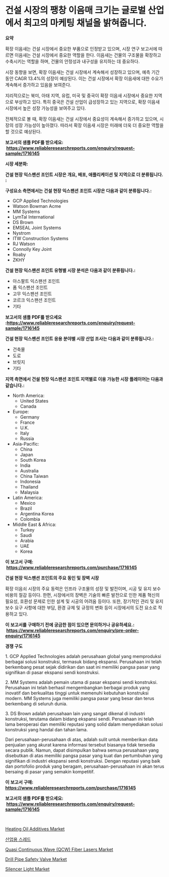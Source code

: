 <p><h1>건설 시장의 팽창 이음매 크기는 글로벌 산업에서 최고의 마케팅 채널을 밝혀줍니다.</h1></p><p><strong>요약</strong></p>
<p><p>확장 이음새는 건설 시장에서 중요한 부품으로 인정받고 있으며, 시장 연구 보고서에 따르면 이음새는 건설 시장에서 중요한 역할을 한다. 이음새는 건물의 구조물을 확장하고 수축시키는 역할을 하며, 건물의 안정성과 내구성을 유지하는 데 중요하다.</p><p>시장 동향을 보면, 확장 이음새는 건설 시장에서 계속해서 성장하고 있으며, 예측 기간 동안 CAGR 13.4%의 성장이 예상된다. 이는 건설 시장에서 확장 이음새에 대한 수요가 계속해서 증가하고 있음을 보여준다.</p><p>지리적으로는 북미, 아태 지역, 유럽, 미국 및 중국이 확장 이음새 시장에서 중요한 지역으로 부상하고 있다. 특히 중국은 건설 산업이 급성장하고 있는 지역으로, 확장 이음새 시장에서 높은 성장 가능성을 보여주고 있다.</p><p>전체적으로 볼 때, 확장 이음새는 건설 시장에서 중요성이 계속해서 증가하고 있으며, 시장의 성장 가능성이 높아졌다. 따라서 확장 이음새 시장은 미래에 더욱 더 중요한 역할을 할 것으로 예상된다.</p></p>
<p><strong>보고서의 샘플 PDF를 받으세요: &nbsp;<a href="https://www.reliableresearchreports.com/enquiry/request-sample/1716145">https://www.reliableresearchreports.com/enquiry/request-sample/1716145</a></strong></p>
<p><strong>시장 세분화:</strong></p>
<p><strong> 건설 현장 익스팬션 조인트 시장은 개요, 배포, 애플리케이션 및 지역으로 더 분류됩니다. :</strong></p>
<p><strong>구성요소 측면에서는 건설 현장 익스팬션 조인트 시장은 다음과 같이 분류됩니다.:</strong></p>
<p><ul><li>GCP Applied Technologies</li><li>Watson Bowman Acme</li><li>MM Systems</li><li>LymTal International</li><li>DS Brown</li><li>EMSEAL Joint Systems</li><li>Nystrom</li><li>ITW Construction Systems</li><li>RJ Watson</li><li>Connolly Key Joint</li><li>Roaby</li><li>ZKHY</li></ul></p>
<p><strong> 건설 현장 익스팬션 조인트 유형별 시장 분석은 다음과 같이 분류됩니다.:</strong></p>
<p><ul><li>아스팔트 익스팬션 조인트</li><li>폼 익스팬션 조인트</li><li>고무 익스팬션 조인트</li><li>코르크 익스팬션 조인트</li><li>기타</li></ul></p>
<p><strong>보고서의 샘플 PDF를 받으세요 :<a href="https://www.reliableresearchreports.com/enquiry/request-sample/1716145">https://www.reliableresearchreports.com/enquiry/request-sample/1716145</a></strong></p>
<p><strong> 건설 현장 익스팬션 조인트 응용 분야별 시장 산업 조사는 다음과 같이 분류됩니다.:</strong></p>
<p><ul><li>건축물</li><li>도로</li><li>브릿지</li><li>기타</li></ul></p>
<p><strong>지역 측면에서 건설 현장 익스팬션 조인트 지역별로 이용 가능한 시장 플레이어는 다음과 같습니다.:</strong></p>
<p><ul>
    <li>
        North America:
        <ul>
            <li>United States</li>
            <li>Canada</li>
        </ul>
    </li>
    <li>
        Europe:
        <ul>
            <li>Germany</li>
            <li>France</li>
            <li>U.K.</li>
            <li>Italy</li>
            <li>Russia</li>
        </ul>
    </li>
    <li>
        Asia-Pacific:
        <ul>
            <li>China</li>
            <li>Japan</li>
            <li>South Korea</li>
            <li>India</li>
            <li>Australia</li>
            <li>China Taiwan</li>
            <li>Indonesia</li>
            <li>Thailand</li>
            <li>Malaysia</li>
        </ul>
    </li>
    <li>
        Latin America:
        <ul>
            <li>Mexico</li>
            <li>Brazil</li>
            <li>Argentina Korea</li>
            <li>Colombia</li>
        </ul>
    </li>
    <li>
        Middle East & Africa:
        <ul>
            <li>Turkey</li>
            <li>Saudi</li>
            <li>Arabia</li>
            <li>UAE</li>
            <li>Korea</li>
        </ul>
    </li>
    </ul></p>
<p><strong>이 보고서 구매: &nbsp;<a href="https://www.reliableresearchreports.com/purchase/1716145">https://www.reliableresearchreports.com/purchase/1716145</a></strong></p>
<p><strong>건설 현장 익스팬션 조인트의 주요 동인 및 장벽 시장</strong></p>
<p><p>확장 이음쇠 시장의 주요 동력은 인프라 구조물의 성장 및 발전이며, 시공 및 유지 보수 비용의 절감 등이다. 한편, 시장에서의 장벽은 기술의 빠른 발전으로 인한 제품 혁신의 필요성, 호환성 문제로 인한 설계 및 시공의 어려움 등이다. 또한, 장기적인 관리 및 유지 보수 요구 사항에 대한 부담, 환경 규제 및 규정의 변화 등이 시장에서의 도전 요소로 작용하고 있다.</p></p>
<p><strong>이 보고서를 구매하기 전에 궁금한 점이 있으면 문의하거나 공유하세요.: &nbsp;<a href="https://www.reliableresearchreports.com/enquiry/pre-order-enquiry/1716145">https://www.reliableresearchreports.com/enquiry/pre-order-enquiry/1716145</a></strong></p>
<p><strong>경쟁 구도</strong></p>
<p><p>1. GCP Applied Technologies adalah perusahaan global yang memproduksi berbagai solusi konstruksi, termasuk bidang ekspansi. Perusahaan ini telah berkembang pesat sejak didirikan dan saat ini memiliki pangsa pasar yang signifikan di pasar ekspansi sendi konstruksi.</p><p>2. MM Systems adalah pemain utama di pasar ekspansi sendi konstruksi. Perusahaan ini telah berhasil mengembangkan berbagai produk yang inovatif dan berkualitas tinggi untuk memenuhi kebutuhan konstruksi modern. MM Systems juga memiliki pangsa pasar yang besar dan terus berkembang di seluruh dunia.</p><p>3. DS Brown adalah perusahaan lain yang sangat dikenal di industri konstruksi, terutama dalam bidang ekspansi sendi. Perusahaan ini telah lama beroperasi dan memiliki reputasi yang solid dalam menyediakan solusi konstruksi yang handal dan tahan lama.</p><p>Dari perusahaan-perusahaan di atas, adalah sulit untuk memberikan data penjualan yang akurat karena informasi tersebut biasanya tidak tersedia secara publik. Namun, dapat disimpulkan bahwa semua perusahaan yang disebutkan di atas memiliki pangsa pasar yang kuat dan pertumbuhan yang signifikan di industri ekspansi sendi konstruksi. Dengan reputasi yang baik dan portofolio produk yang beragam, perusahaan-perusahaan ini akan terus bersaing di pasar yang semakin kompetitif.</p></p>
<p><strong>이 보고서 구매: &nbsp; <a href="https://www.reliableresearchreports.com/purchase/1716145">https://www.reliableresearchreports.com/purchase/1716145</a></strong></p>
<p><strong>보고서의 샘플 PDF를 받으세요: &nbsp;<a href="https://www.reliableresearchreports.com/enquiry/request-sample/1716145">https://www.reliableresearchreports.com/enquiry/request-sample/1716145</a></strong><strong></strong></p>
<p>&nbsp;</p>
<p><p><a href="https://faithful-glue-af3.notion.site/Heating-Oil-Additives-Market-Research-Report-Reveals-The-Latest-Trends-And-Opportunities-of-this-Mar-1fab4c9f694044668972d5aca2f47359">Heating Oil Additives Market</a></p><p><a href="https://medium.com/@ralphyjames/%EC%82%B0%EC%97%85%EC%8B%A4%EB%B0%94%EB%8A%98-%EC%8B%9C%EC%9E%A5%EC%9D%80-%EC%8B%9C%EC%9E%A5-%EC%A0%90%EC%9C%A0%EC%9C%A8-%ED%81%AC%EA%B8%B0-%EB%B0%8F-2031%EB%85%84%EA%B9%8C%EC%A7%80-%EC%98%88%EC%83%81%EB%90%9C-%EC%98%88%EC%B8%A1%EC%97%90-%EC%A3%BC%EB%A0%A5%ED%95%A9%EB%8B%88%EB%8B%A4-fd8eccf4173d">산업용 스레드</a></p><p><a href="https://github.com/juniordelafrance/Market-Research-Report-List-2/blob/main/quasi-continuous-wave-qcw-fiber-lasers-market.md">Quasi Continuous Wave (QCW) Fiber Lasers Market</a></p><p><a href="https://view.publitas.com/reportprime-1/drill-pipe-safety-valve-market-challenges-opportunities-and-growth-drivers-and-major-market-players-forecasted-for-period-from-2024-2031/">Drill Pipe Safety Valve Market</a></p><p><a href="https://issuu.com/reportprime-2/docs/silencer-light-market-size-2030.pptx">Silencer Light Market</a></p></p>